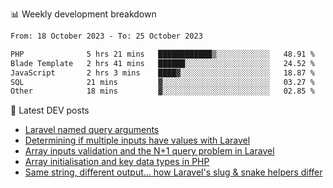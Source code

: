 📊 Weekly development breakdown
<!--START_SECTION:waka-->

```txt
From: 18 October 2023 - To: 25 October 2023

PHP              5 hrs 21 mins   ████████████▒░░░░░░░░░░░░   48.91 %
Blade Template   2 hrs 41 mins   ██████░░░░░░░░░░░░░░░░░░░   24.52 %
JavaScript       2 hrs 3 mins    ████▓░░░░░░░░░░░░░░░░░░░░   18.87 %
SQL              21 mins         ▓░░░░░░░░░░░░░░░░░░░░░░░░   03.27 %
Other            18 mins         ▓░░░░░░░░░░░░░░░░░░░░░░░░   02.85 %
```

<!--END_SECTION:waka-->

📕 Latest DEV posts
<!-- BLOG-POST-LIST:START -->
- [Laravel named query arguments](https://dev.to/michaelvickersuk/laravel-named-query-arguments-28kd)
- [Determining if multiple inputs have values with Laravel](https://dev.to/michaelvickersuk/determining-if-multiple-inputs-have-values-with-laravel-km6)
- [Array inputs validation and the N+1 query problem in Laravel](https://dev.to/michaelvickersuk/array-inputs-validation-and-the-n1-query-problem-in-laravel-2agb)
- [Array initialisation and key data types in PHP](https://dev.to/michaelvickersuk/array-initialisation-and-key-data-types-in-php-1e5b)
- [Same string, different output... how Laravel&#39;s slug &amp; snake helpers differ](https://dev.to/michaelvickersuk/same-string-different-output-how-laravels-slug-snake-helpers-differ-1ccj)
<!-- BLOG-POST-LIST:END -->
